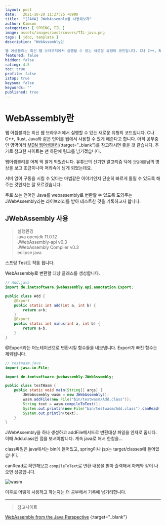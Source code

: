 ```yaml
---
layout: post
date:   2021-10-20 11:27:25 +0900
title:  "[JAVA] JWebAssembly를 사용해보자"
author: Kimson
categories: [ SPRING, TIL ]
image: assets/images/post/covers/TIL-java.png
tags: [ jdbc, template ]
description: "WebAssembly란

웹 어셈블리는 최신 웹 브라우저에서 실행할 수 있는 새로운 유형의 코드입니다. C나 C++, Rust, Java와 같은 언어를 웹에서 사용할 수 있게 해준다고 합니다. 아직 공부중인 영역이라 MDN 웹어셈블리를 참고하시면 좋을 것 같습니다. 추가로 참고한 사이트는 맨 하단에 링크를 남기겠습니다."
featured: false
hidden: false
rating: 4.5
toc: true
profile: false
istop: true
keysum: false
keywords: ""
published: true
---
```


# WebAssembly란

웹 어셈블리는 최신 웹 브라우저에서 실행할 수 있는 새로운 유형의 코드입니다. C나 C++, Rust, Java와 같은 언어를 웹에서 사용할 수 있게 해준다고 합니다. 아직 공부중인 영역이라 [MDN 웹어셈블리](https://developer.mozilla.org/ko/docs/WebAssembly){:target="_blank"}를 참고하시면 좋을 것 같습니다. 추가로 참고한 사이트는 맨 하단에 링크를 남기겠습니다.

웹어셈블리를 어제 막 알게 되었습니다. 유튜브의 신기한 알고리즘 덕에 `코딩애플`님의 영상을 보고 조금이나마 머리속에 남게 되었는데요.

서버 없이 구동을 시킬 수 있다는 마법같은 이야기인지 단순히 빠르게 돌릴 수 있도록 해주는 것인지는 잘 모르겠습니다.

주로 쓰는 언어인 Java를 webassembly로 변환할 수 있도록 도와주는 JWebAssembly라는 라이브러리를 받아 테스트한 것을 기록하고자 합니다.

## JWebAssembly 사용

> 실행환경  
> java openjdk 11.0.12  
> JWebAssembly-api v0.3  
> JWebAssembly Compiler v0.3  
> eclipse java  

스프링 Test도 작동 됩니다.

WebAssembly로 변환할 대상 클래스를 생성합니다.

```java
// Add.java
import de.inetsoftware.jwebassembly.api.annotation.Export;

public class Add {
	@Export
	public static int add(int a, int b) {
		return a+b;
	}
	@Export
	public static int minus(int a, int b) {
		return a-b;
	}
}
```

@Export라는 어노테이션으로 변환시킬 함수들을 내보냅니다. Export가 빠진 함수는 제외됩니다.

```java
// testWasm.java
import java.io.File;

import de.inetsoftware.jwebassembly.JWebAssembly;

public class testWasm {
	public static void main(String[] args) {
		JWebAssembly wasm = new JWebAssembly();
		wasm.addFile(new File("bin/testwasm/Add.class"));
		String text = wasm.compileToText();
		System.out.println(new File("bin/testwasm/Add.class").canRead());
		System.out.println(text);
	}
}
```

JWebAssembly을 하나 생성하고 addFile메서드로 변환대상 파일을 인자로 줍니다. 이때 Add.class인 점을 보셔야합니다. 계속 java로 해서 한참을...

class파일은 java에서는 bin에 들어있고, spring이나 jsp는 target/classes에 들어있습니다.

canRead로 확인해보고 `compileToText`로 변환 내용을 받아 출력해서  아래와 같이 나오면 성공입니다.

![wasm]({{site.baseurl}}/assets/images/post/wasm/wasm01.png)

이후로 어떻게 사용하고 하는지는 더 공부해서 기록에 남기려합니다.

-----

> 참고사이트

[WebAssembly from the Java Perspective](https://speakerdeck.com/dalexandrov/webassembly-from-the-java-perspective?slide=108)
{:target="_blank"}